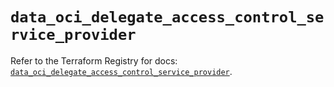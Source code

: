 # `data_oci_delegate_access_control_service_provider`

Refer to the Terraform Registry for docs: [`data_oci_delegate_access_control_service_provider`](https://registry.terraform.io/providers/oracle/oci/7.19.0/docs/data-sources/delegate_access_control_service_provider).
